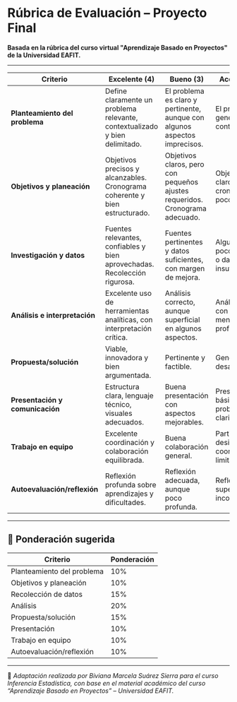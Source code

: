 # Rúbrica de Evaluación – Proyecto Final

**Basada en la rúbrica del curso virtual "Aprendizaje Basado en Proyectos" de la Universidad EAFIT.**

---

| Criterio                      | Excelente (4)                                                                 | Bueno (3)                                                              | Aceptable (2)                                                       | Insuficiente (1)                                                       |
|------------------------------|------------------------------------------------------------------------------|------------------------------------------------------------------------|----------------------------------------------------------------------|------------------------------------------------------------------------|
| **Planteamiento del problema** | Define claramente un problema relevante, contextualizado y bien delimitado.  | El problema es claro y pertinente, aunque con algunos aspectos imprecisos. | El problema es general o poco contextualizado.                      | El problema es confuso o no está bien definido.                        |
| **Objetivos y planeación**     | Objetivos precisos y alcanzables. Cronograma coherente y bien estructurado. | Objetivos claros, pero con pequeños ajustes requeridos. Cronograma adecuado. | Objetivos poco claros o cronograma poco realista.                 | No hay claridad en objetivos ni en el plan de trabajo.                 |
| **Investigación y datos**      | Fuentes relevantes, confiables y bien aprovechadas. Recolección rigurosa.   | Fuentes pertinentes y datos suficientes, con margen de mejora.         | Algunas fuentes poco confiables o datos insuficientes.             | No se justifica ni documenta adecuadamente la investigación.           |
| **Análisis e interpretación**  | Excelente uso de herramientas analíticas, con interpretación crítica.       | Análisis correcto, aunque superficial en algunos aspectos.              | Análisis básico, con errores menores o sin profundidad.            | Análisis deficiente o sin relación con el problema.                    |
| **Propuesta/solución**         | Viable, innovadora y bien argumentada.                                     | Pertinente y factible.                                                 | General o poco desarrollada.                                       | Inviable o sin una propuesta clara.                                    |
| **Presentación y comunicación**| Estructura clara, lenguaje técnico, visuales adecuados.                    | Buena presentación con aspectos mejorables.                             | Presentación básica o con problemas de claridad.                   | Presentación desorganizada o con errores graves.                       |
| **Trabajo en equipo**          | Excelente coordinación y colaboración equilibrada.                          | Buena colaboración general.                                             | Participación desigual o coordinación limitada.                    | Sin evidencia de trabajo colaborativo.                                 |
| **Autoevaluación/reflexión**   | Reflexión profunda sobre aprendizajes y dificultades.                      | Reflexión adecuada, aunque poco profunda.                               | Reflexión superficial o incompleta.                                | Reflexión irrelevante o ausente.                                       |

---

## 🎯 Ponderación sugerida

| Criterio                  | Ponderación |
|---------------------------|-------------|
| Planteamiento del problema | 10%         |
| Objetivos y planeación     | 10%         |
| Recolección de datos       | 15%         |
| Análisis                   | 20%         |
| Propuesta/solución         | 15%         |
| Presentación               | 10%         |
| Trabajo en equipo          | 10%         |
| Autoevaluación/reflexión   | 10%         |

---

📌 *Adaptación realizada por Biviana Marcela Suárez Sierra para el curso Inferencia Estadística, con base en el material académico del curso “Aprendizaje Basado en Proyectos” – Universidad EAFIT.*
